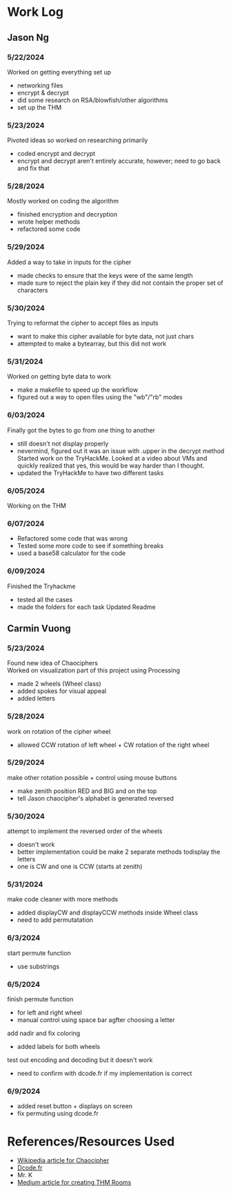 # Work Log

## Jason Ng

### 5/22/2024 
Worked on getting everything set up 
- networking files
- encrypt & decrypt
- did some research on RSA/blowfish/other algorithms
- set up the THM

### 5/23/2024
Pivoted ideas so worked on researching primarily 
- coded encrypt and decrypt 
- encrypt and decrypt aren't entirely accurate, however; need to go back and fix that 

### 5/28/2024
Mostly worked on coding the algorithm
- finished encryption and decryption 
- wrote helper methods 
- refactored some code 

### 5/29/2024
Added a way to take in inputs for the cipher 
- made checks to ensure that the keys were of the same length
- made sure to reject the plain key if they did not contain the proper set of characters 

### 5/30/2024
Trying to reformat the cipher to accept files as inputs 
- want to make this cipher available for byte data, not just chars 
- attempted to make a bytearray, but this did not work

### 5/31/2024 
Worked on getting byte data to work
- make a makefile to speed up the workflow
- figured out a way to open files using the "wb"/"rb" modes

### 6/03/2024 
Finally got the bytes to go from one thing to another
- still doesn't not display properly
- nevermind, figured out it was an issue with .upper in the decrypt method
Started work on the TryHackMe. Looked at a video about VMs and quickly realized that yes, this would be way harder than I thought. 
- updated the TryHackMe to have two different tasks 

### 6/05/2024 
Working on the THM 

### 6/07/2024 
- Refactored some code that was wrong 
- Tested some more code to see if something breaks
- used a base58 calculator for the code 

### 6/09/2024
Finished the Tryhackme 
- tested all the cases 
- made the folders for each task
Updated Readme


## Carmin Vuong

### 5/23/2024
Found new idea of Chaociphers <br>
Worked on visualization part of this project using Processing
- made 2 wheels (Wheel class)
- added spokes for visual appeal
- added letters

### 5/28/2024
work on rotation of the cipher wheel
- allowed CCW rotation of left wheel + CW rotation of the right wheel


### 5/29/2024
make other rotation possible + control using mouse buttons
- make zenith position RED and BIG and on the top
- tell Jason chaocipher's alphabet is generated reversed

### 5/30/2024
attempt to implement the reversed order of the wheels
- doesn't work
- better implementation could be make 2 separate methods todisplay the letters
- one is CW and one is CCW (starts at zenith)

### 5/31/2024
make code cleaner with more methods
- added displayCW and displayCCW methods inside Wheel class
- need to add permutatation

### 6/3/2024
start permute function
- use substrings

### 6/5/2024
finish permute function
- for left and right wheel
- manual control using space bar agfter choosing a letter

add nadir and fix coloring
- added labels for both wheels

test out encoding and decoding but it doesn't work
- need to confirm with dcode.fr if my implementation is correct

### 6/9/2024
- added reset button + displays on screen
- fix permuting using dcode.fr

# References/Resources Used
- [Wikipedia article for Chaocipher](https://en.wikipedia.org/wiki/Chaocipher)
- [Dcode.fr](https://www.dcode.fr/chao-cipher)
- Mr. K
- [Medium article for creating THM Rooms](https://medium.com/@cykn0x/so-you-wanna-create-a-room-on-tryhackme-95e6c64543ca)